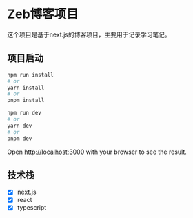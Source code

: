 # Zeb博客项目
这个项目是基于next.js的博客项目，主要用于记录学习笔记。
## 项目启动
```bash
npm run install
# or
yarn install
# or
pnpm install
```

```bash
npm run dev
# or
yarn dev
# or
pnpm dev
```

Open [http://localhost:3000](http://localhost:3000) with your browser to see the result.

## 技术栈
- [x] next.js
- [x] react
- [x] typescript